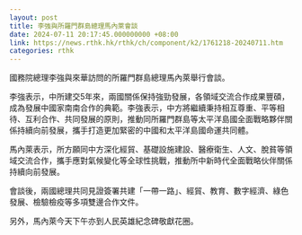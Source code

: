 ```yaml
---
layout: post
title: 李強與所羅門群島總理馬內萊會談
date: 2024-07-11 20:17:45.000000000 +08:00
link: https://news.rthk.hk/rthk/ch/component/k2/1761218-20240711.htm
categories: rthk
---
```


國務院總理李強與來華訪問的所羅門群島總理馬內萊舉行會談。

李強表示，中所建交5年來，兩國關係保持強勁發展，各領域交流合作成果豐碩，成為發展中國家南南合作的典範。李強表示，中方將繼續秉持相互尊重、平等相待、互利合作、共同發展的原則，推動同所羅門群島等太平洋島國全面戰略夥伴關係持續向前發展，攜手打造更加緊密的中國和太平洋島國命運共同體。

馬內萊表示，所方願同中方深化經貿、基礎設施建設、醫療衛生、人文、脫貧等領域交流合作，攜手應對氣候變化等全球性挑戰，推動所中新時代全面戰略伙伴關係持續向前發展。

會談後，兩國總理共同見證簽署共建「一帶一路」、經貿、教育、數字經濟、綠色發展、檢驗檢疫等多項雙邊合作文件。

另外，馬內萊今天下午亦到人民英雄紀念碑敬獻花圈。
